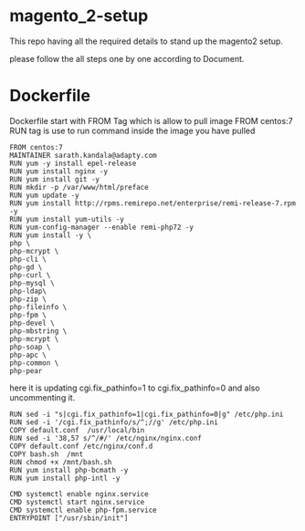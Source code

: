 # magento_2-setup
This repo having all the required details to stand up the magento2 setup.

please follow the all steps one by one according to Document.
# Dockerfile

Dockerfile start with FROM Tag which is allow to pull image
    FROM centos:7
RUN tag is use to run command inside the image you have pulled

    FROM centos:7
    MAINTAINER sarath.kandala@adapty.com
    RUN yum -y install epel-release
    RUN yum install nginx -y
    RUN yum install git -y
    RUN mkdir -p /var/www/html/preface
    RUN yum update -y
    RUN yum install http://rpms.remirepo.net/enterprise/remi-release-7.rpm -y
    RUN yum install yum-utils -y
    RUN yum-config-manager --enable remi-php72 -y
    RUN yum install -y \
    php \
    php-mcrypt \
    php-cli \
    php-gd \
    php-curl \
    php-mysql \
    php-ldap\
    php-zip \
    php-fileinfo \
    php-fpm \
    php-devel \
    php-mbstring \
    php-mcrypt \
    php-soap \
    php-apc \
    php-common \
    php-pear 
    
here it is updating cgi.fix_pathinfo=1 to cgi.fix_pathinfo=0 and also uncommenting it.
    
    RUN sed -i "s|cgi.fix_pathinfo=1|cgi.fix_pathinfo=0|g" /etc/php.ini
    RUN sed -i '/cgi.fix_pathinfo/s/^;//g' /etc/php.ini
    COPY default.conf  /usr/local/bin
    RUN sed -i '38,57 s/^/#/' /etc/nginx/nginx.conf
    COPY default.conf /etc/nginx/conf.d
    COPY bash.sh  /mnt
    RUN chmod +x /mnt/bash.sh
    RUN yum install php-bcmath -y
    RUN yum install php-intl -y

    CMD systemctl enable nginx.service
    CMD systemctl start nginx.service
    CMD systemctl enable php-fpm.service
    ENTRYPOINT ["/usr/sbin/init"]

